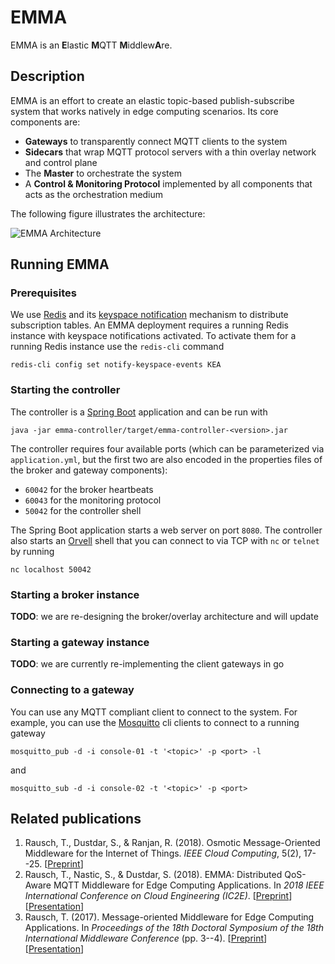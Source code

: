 EMMA
====

EMMA is an **E**lastic **M**QTT **M**iddlew**A**re.

Description
-----------

EMMA is an effort to create an elastic topic-based publish-subscribe system
that works natively in edge computing scenarios.
Its core components are:

* **Gateways** to transparently connect MQTT clients to the system
* **Sidecars** that wrap MQTT protocol servers with a thin overlay network and control plane 
* The **Master** to orchestrate the system
* A **Control & Monitoring Protocol** implemented by all components that acts as the orchestration medium

The following figure illustrates the architecture:

![EMMA Architecture](http://dsg.tuwien.ac.at/team/trausch/projects/images/emma-architecture.svg)

Running EMMA
------------

### Prerequisites

We use [Redis](https://redis.io) and its [keyspace notification](https://redis.io/topics/notifications)
mechanism to distribute subscription tables.
An EMMA deployment requires a running Redis instance with keyspace notifications activated.
To activate them for a running Redis instance use the `redis-cli` command

    redis-cli config set notify-keyspace-events KEA

### Starting the controller

The controller is a [Spring Boot](https://projects.spring.io/spring-boot)
application and can be run with

    java -jar emma-controller/target/emma-controller-<version>.jar

The controller requires four available ports (which can be parameterized via `application.yml`,
but the first two are also encoded in the properties files of the broker and gateway components):
* `60042` for the broker heartbeats
* `60043` for the monitoring protocol
* `50042` for the controller shell

The Spring Boot application starts a web server on port `8080`.
The controller also starts an [Orvell](https://git.dsg.tuwien.ac.at/trausch/orvell)
shell that you can connect to via TCP with `nc` or `telnet` by running

    nc localhost 50042

### Starting a broker instance

**TODO**: we are re-designing the broker/overlay architecture and will update 

### Starting a gateway instance

**TODO**: we are currently re-implementing the client gateways in go


### Connecting to a gateway

You can use any MQTT compliant client to connect to the system.
For example, you can use the [Mosquitto](https://mosquitto.org) cli clients to
connect to a running gateway 

    mosquitto_pub -d -i console-01 -t '<topic>' -p <port> -l

and

    mosquitto_sub -d -i console-02 -t '<topic>' -p <port>


Related publications
--------------------


1. Rausch, T., Dustdar, S., & Ranjan, R. (2018).
   Osmotic Message-Oriented Middleware for the Internet of Things.
   *IEEE Cloud Computing*, 5(2), 17--25.
   [[Preprint](http://www.infosys.tuwien.ac.at/Staff/sd/papers/Zeitschriftenartikel_2018_S_Dustdar_Osmotic.pdf)]
1. Rausch, T., Nastic, S., & Dustdar, S. (2018).
   EMMA: Distributed QoS-Aware MQTT Middleware for Edge Computing Applications. 
   In *2018 IEEE International Conference on Cloud Engineering (IC2E)*.
   [[Preprint](http://dsg.tuwien.ac.at/staff/trausch/pub/PID5190461.pdf)]
   [[Presentation](https://www.slideshare.net/ThomasRausch4/emma-distributed-qosaware-mqtt-middleware-for-edge-computing-applications)]
1. Rausch, T. (2017).
   Message-oriented Middleware for Edge Computing Applications.
   In *Proceedings of the 18th Doctoral Symposium of the 18th International Middleware Conference* (pp. 3--4).
   [[Preprint](http://dsg.tuwien.ac.at/staff/trausch/pub/middleware17ds-paper2.pdf)]
   [[Presentation](https://www.slideshare.net/ThomasRausch4/messageoriented-middleware-for-edge-computing-applications)]
